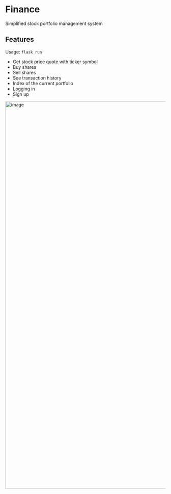 # Finance
Simplified stock portfolio management system

## Features
Usage: `flask run`
* Get stock price quote with ticker symbol
* Buy shares
* Sell shares
* See transaction history
* Index of the current portfolio
* Logging in
* Sign up

<img width="1217" alt="image" src="https://github.com/user-attachments/assets/8b25b23e-3a94-4a95-827e-e109dc1ee2e6">
